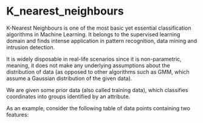 # K_nearest_neighbours
K-Nearest Neighbours is one of the most basic yet essential classification algorithms in Machine Learning. It belongs to the supervised learning domain and finds intense application in pattern recognition, data mining and intrusion detection.

It is widely disposable in real-life scenarios since it is non-parametric, meaning, it does not make any underlying assumptions about the distribution of data (as opposed to other algorithms such as GMM, which assume a Gaussian distribution of the given data).

We are given some prior data (also called training data), which classifies coordinates into groups identified by an attribute.

As an example, consider the following table of data points containing two features:

